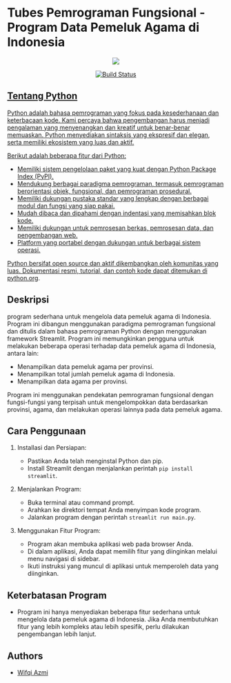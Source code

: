 # Tubes Pemrograman Fungsional - Program Data Pemeluk Agama di Indonesia

<p align="center">
  <img src="https://s3.dualstack.us-east-2.amazonaws.com/pythondotorg-assets/media/community/logos/python-logo-only.png">
</p>

<p align="center">
  <a href="https://travis-ci.org/python/cpython">
    <img src="https://travis-ci.org/python/cpython.svg" alt="Build Status">
  

## Tentang Python

Python adalah bahasa pemrograman yang fokus pada kesederhanaan dan keterbacaan kode. Kami percaya bahwa pengembangan harus menjadi pengalaman yang menyenangkan dan kreatif untuk benar-benar memuaskan. Python menyediakan sintaksis yang ekspresif dan elegan, serta memiliki ekosistem yang luas dan aktif.

Berikut adalah beberapa fitur dari Python:

- Memiliki sistem pengelolaan paket yang kuat dengan Python Package Index (PyPI).
- Mendukung berbagai paradigma pemrograman, termasuk pemrograman berorientasi objek, fungsional, dan pemrograman prosedural.
- Memiliki dukungan pustaka standar yang lengkap dengan berbagai modul dan fungsi yang siap pakai.
- Mudah dibaca dan dipahami dengan indentasi yang memisahkan blok kode.
- Memiliki dukungan untuk pemrosesan berkas, pemrosesan data, dan pengembangan web.
- Platform yang portabel dengan dukungan untuk berbagai sistem operasi.

Python bersifat open source dan aktif dikembangkan oleh komunitas yang luas. Dokumentasi resmi, tutorial, dan contoh kode dapat ditemukan di [python.org](https://www.python.org/).

## Deskripsi
program sederhana untuk mengelola data pemeluk agama di Indonesia. Program ini dibangun menggunakan paradigma pemrograman fungsional dan ditulis dalam bahasa pemrograman Python dengan menggunakan framework Streamlit.
Program ini memungkinkan pengguna untuk melakukan beberapa operasi terhadap data pemeluk agama di Indonesia, antara lain:
- Menampilkan data pemeluk agama per provinsi.
- Menampilkan total jumlah pemeluk agama di Indonesia.
- Menampilkan data agama per provinsi.

Program ini menggunakan pendekatan pemrograman fungsional dengan fungsi-fungsi yang terpisah untuk mengelompokkan data berdasarkan provinsi, agama, dan melakukan operasi lainnya pada data pemeluk agama.

## Cara Penggunaan
1. Installasi dan Persiapan:
   - Pastikan Anda telah menginstal Python dan pip.
   - Install Streamlit dengan menjalankan perintah `pip install streamlit`.

2. Menjalankan Program:
   - Buka terminal atau command prompt.
   - Arahkan ke direktori tempat Anda menyimpan kode program.
   - Jalankan program dengan perintah `streamlit run main.py`.

3. Menggunakan Fitur Program:
   - Program akan membuka aplikasi web pada browser Anda.
   - Di dalam aplikasi, Anda dapat memilih fitur yang diinginkan melalui menu navigasi di sidebar.
   - Ikuti instruksi yang muncul di aplikasi untuk memperoleh data yang diinginkan.

## Keterbatasan Program
- Program ini hanya menyediakan beberapa fitur sederhana untuk mengelola data pemeluk agama di Indonesia. Jika Anda membutuhkan fitur yang lebih kompleks atau lebih spesifik, perlu dilakukan pengembangan lebih lanjut.

## Authors
    
- [Wifqi Azmi](https://www.github.com/Wifqiazmi)

